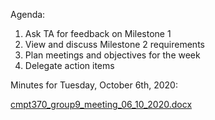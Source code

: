 Agenda:
1. Ask TA for feedback on Milestone 1
2. View and discuss Milestone 2 requirements
3. Plan meetings and objectives for the week
3. Delegate action items

Minutes for Tuesday, October 6th, 2020:

[cmpt370_group9_meeting_06_10_2020.docx](uploads/04af180da9f5574d06a1d2fa161174ad/cmpt370_group9_meeting_06_10_2020.docx)
